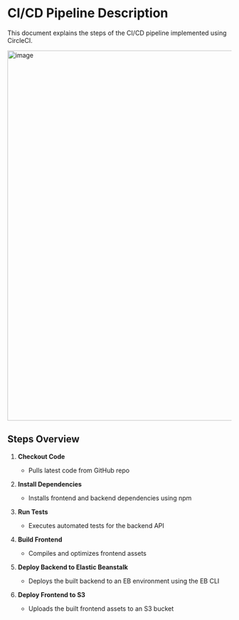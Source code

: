 # CI/CD Pipeline Description

This document explains the steps of the CI/CD pipeline implemented using CircleCI.

<img width="987" height="830" alt="image" src="https://github.com/user-attachments/assets/b943524b-a2c9-40fb-8a02-4338878723f2" />



## Steps Overview

1. **Checkout Code**
   - Pulls latest code from GitHub repo

2. **Install Dependencies**
   - Installs frontend and backend dependencies using npm

3. **Run Tests**
   - Executes automated tests for the backend API

4. **Build Frontend**
   - Compiles and optimizes frontend assets

5. **Deploy Backend to Elastic Beanstalk**
   - Deploys the built backend to an EB environment using the EB CLI

6. **Deploy Frontend to S3**
   - Uploads the built frontend assets to an S3 bucket

